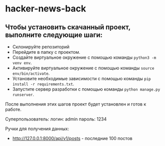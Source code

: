# hacker-news-back

## Чтобы установить скачанный проект, выполните следующие шаги:

- Склонируйте репозиторий
- Перейдите в папку с проектом.
- Создайте виртуальное окружение с помощью команды ```python3 -m venv env```.
- Активируйте виртуальное окружение с помощью команды ```source env/bin/activate```.
- Установите необходимые зависимости с помощью команды ```pip install -r requirements.txt```.
- Запустите сервер разработки с помощью команды ```python manage.py runserver```.


После выполнения этих шагов проект будет установлен и готов к работе.

Суперпользователь:
логин: admin
пароль: 1234

Ручки для получения данных:
- http://127.0.0.1:8000/api/v1/posts - последние 100 постов